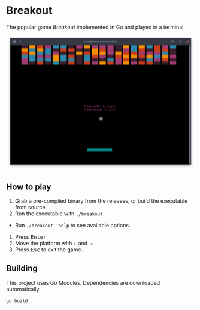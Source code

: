 # Breakout

The popular game _Breakout_ implemented in Go and played in a terminal.

![Screenshot of Breakout](demo.png)

## How to play

1. Grab a pre-compiled binary from the releases, or build the executable from source.
1. Run the executable with `./breakout`
  - Run `./breakout -help` to see available options.
1. Press <kbd>Enter</kbd>
1. Move the platform with <kbd>←</kbd> and <kbd>→</kbd>.
1. Press <kbd>Esc</kbd> to exit the game.

## Building

This project uses Go Modules. Dependencies are downloaded automatically.

```shell script
go build .
```
